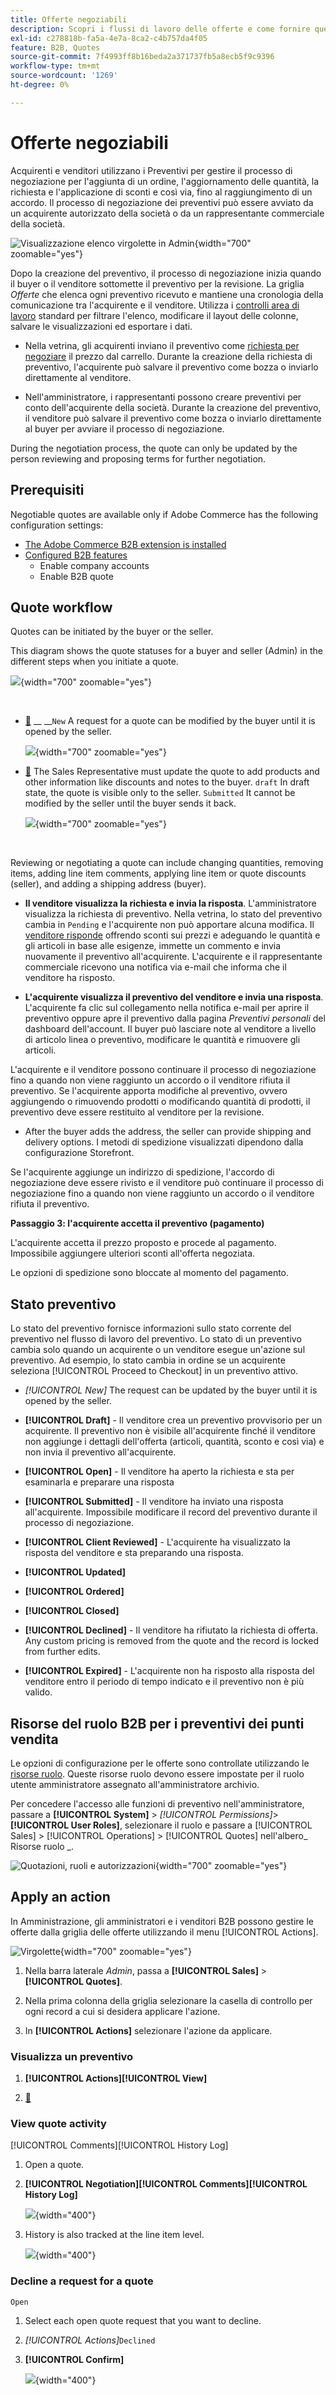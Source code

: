 ```yaml
---
title: Offerte negoziabili
description: Scopri i flussi di lavoro delle offerte e come fornire questo servizio agli account aziendali.
exl-id: c278818b-fa5a-4e7a-8ca2-c4b757da4f05
feature: B2B, Quotes
source-git-commit: 7f4993ff8b16beda2a371737fb5a8ecb5f9c9396
workflow-type: tm+mt
source-wordcount: '1269'
ht-degree: 0%

---
```


# Offerte negoziabili

Acquirenti e venditori utilizzano i Preventivi per gestire il processo di negoziazione per l&#39;aggiunta di un ordine, l&#39;aggiornamento delle quantità, la richiesta e l&#39;applicazione di sconti e così via, fino al raggiungimento di un accordo. Il processo di negoziazione dei preventivi può essere avviato da un acquirente autorizzato della società o da un rappresentante commerciale della società.

![Visualizzazione elenco virgolette in Admin](./assets/quotes-admin-list-view-intro.png){width="700" zoomable="yes"}

Dopo la creazione del preventivo, il processo di negoziazione inizia quando il buyer o il venditore sottomette il preventivo per la revisione. La griglia _Offerte_ che elenca ogni preventivo ricevuto e mantiene una cronologia della comunicazione tra l&#39;acquirente e il venditore. Utilizza i [controlli area di lavoro](../getting-started/admin-workspace.md) standard per filtrare l&#39;elenco, modificare il layout delle colonne, salvare le visualizzazioni ed esportare i dati.

- Nella vetrina, gli acquirenti inviano il preventivo come [richiesta per negoziare](quote-price-negotiation.md) il prezzo dal carrello. Durante la creazione della richiesta di preventivo, l&#39;acquirente può salvare il preventivo come bozza o inviarlo direttamente al venditore.

- Nell&#39;amministratore, i rappresentanti possono creare preventivi per conto dell&#39;acquirente della società. Durante la creazione del preventivo, il venditore può salvare il preventivo come bozza o inviarlo direttamente al buyer per avviare il processo di negoziazione.

During the negotiation process, the quote can only be updated by the person reviewing and proposing terms for further negotiation.

## Prerequisiti

Negotiable quotes are available only if Adobe Commerce has the following configuration settings:

- [The Adobe Commerce B2B extension is installed](install.md)
- [Configured B2B features](enable-basic-features.md)
   - Enable company accounts
   - Enable B2B quote

## Quote workflow

Quotes can be initiated by the buyer or the seller.

This diagram shows the quote statuses for a buyer and seller (Admin) in the different steps when you initiate a quote.

![](./assets/quote-status-workflow.svg){width="700" zoomable="yes"}

**&#x200B;**

- **&#x200B;**&#x200B;[&#128279;](quote-request.md) __ __`New` A request for a quote can be modified by the buyer until it is opened by the seller.

  ![](./assets/quote-request-from-shopping-cart.png){width="700" zoomable="yes"}

- **&#x200B;**&#x200B;[&#128279;](sales-rep-initiates-quote.md) The Sales Representative must update the quote to add products and other information like discounts and notes to the buyer. `draft` In draft state, the quote is visible only to the seller. `Submitted` It cannot be modified by the seller until the buyer sends it back.

  ![](./assets/quote-draft-from-admin.png){width="700" zoomable="yes"}

**&#x200B;**

Reviewing or negotiating a quote can include changing quantities, removing items, adding line item comments, applying line item or quote discounts (seller), and adding a shipping address (buyer).

- **Il venditore visualizza la richiesta e invia la risposta**. L&#39;amministratore visualizza la richiesta di preventivo. Nella vetrina, lo stato del preventivo cambia in `Pending` e l&#39;acquirente non può apportare alcuna modifica. Il [venditore risponde](quote-price-negotiation.md) offrendo sconti sui prezzi e adeguando le quantità e gli articoli in base alle esigenze, immette un commento e invia nuovamente il preventivo all&#39;acquirente. L&#39;acquirente e il rappresentante commerciale ricevono una notifica via e-mail che informa che il venditore ha risposto.

- **L&#39;acquirente visualizza il preventivo del venditore e invia una risposta**. L&#39;acquirente fa clic sul collegamento nella notifica e-mail per aprire il preventivo oppure apre il preventivo dalla pagina _Preventivi personali_ del dashboard dell&#39;account. Il buyer può lasciare note al venditore a livello di articolo linea o preventivo, modificare le quantità e rimuovere gli articoli.

L&#39;acquirente e il venditore possono continuare il processo di negoziazione fino a quando non viene raggiunto un accordo o il venditore rifiuta il preventivo. Se l&#39;acquirente apporta modifiche al preventivo, ovvero aggiungendo o rimuovendo prodotti o modificando quantità di prodotti, il preventivo deve essere restituito al venditore per la revisione.

- **&#x200B;**&#x200B;After the buyer adds the address, the seller can provide shipping and delivery options. I metodi di spedizione visualizzati dipendono dalla configurazione Storefront.

Se l&#39;acquirente aggiunge un indirizzo di spedizione, l&#39;accordo di negoziazione deve essere rivisto e il venditore può continuare il processo di negoziazione fino a quando non viene raggiunto un accordo o il venditore rifiuta il preventivo.

**Passaggio 3: l&#39;acquirente accetta il preventivo (pagamento)**

L&#39;acquirente accetta il prezzo proposto e procede al pagamento. Impossibile aggiungere ulteriori sconti all&#39;offerta negoziata.

Le opzioni di spedizione sono bloccate al momento del pagamento.

## Stato preventivo

Lo stato del preventivo fornisce informazioni sullo stato corrente del preventivo nel flusso di lavoro del preventivo. Lo stato di un preventivo cambia solo quando un acquirente o un venditore esegue un&#39;azione sul preventivo. Ad esempio, lo stato cambia in ordine se un acquirente seleziona [!UICONTROL Proceed to Checkout] in un preventivo attivo.

- *[!UICONTROL New]* The request can be updated by the buyer until it is opened by the seller.

- **[!UICONTROL Draft]** - Il venditore crea un preventivo provvisorio per un acquirente. Il preventivo non è visibile all&#39;acquirente finché il venditore non aggiunge i dettagli dell&#39;offerta (articoli, quantità, sconto e così via) e non invia il preventivo all&#39;acquirente.

- **[!UICONTROL Open]** - Il venditore ha aperto la richiesta e sta per esaminarla e preparare una risposta

- **[!UICONTROL Submitted]** - Il venditore ha inviato una risposta all&#39;acquirente. Impossibile modificare il record del preventivo durante il processo di negoziazione.

- **[!UICONTROL Client Reviewed]** - L&#39;acquirente ha visualizzato la risposta del venditore e sta preparando una risposta.

- **[!UICONTROL Updated]**

- **[!UICONTROL Ordered]**

- **[!UICONTROL Closed]**

- **[!UICONTROL Declined]** - Il venditore ha rifiutato la richiesta di offerta. Any custom pricing is removed from the quote and the record is locked from further edits.

- **[!UICONTROL Expired]** - L&#39;acquirente non ha risposto alla risposta del venditore entro il periodo di tempo indicato e il preventivo non è più valido.

## Risorse del ruolo B2B per i preventivi dei punti vendita

Le opzioni di configurazione per le offerte sono controllate utilizzando le [risorse ruolo](../systems/permissions-user-roles.md#role-resources). Queste risorse ruolo devono essere impostate per il ruolo utente amministratore assegnato all&#39;amministratore archivio.

Per concedere l&#39;accesso alle funzioni di preventivo nell&#39;amministratore, passare a **[!UICONTROL System]** > _[!UICONTROL Permissions]_>**[!UICONTROL User Roles]**, selezionare il ruolo e passare a [!UICONTROL Sales] > [!UICONTROL Operations] > [!UICONTROL Quotes] nell&#39;albero_ Risorse ruolo _.

![Quotazioni, ruoli e autorizzazioni](./assets/roles-permissions-quotes.png){width="700" zoomable="yes"}

## Apply an action

In Amministrazione, gli amministratori e i venditori B2B possono gestire le offerte dalla griglia delle offerte utilizzando il menu [!UICONTROL Actions].

![Virgolette](./assets/quotes-grid.png){width="700" zoomable="yes"}

1. Nella barra laterale _Admin_, passa a **[!UICONTROL Sales]** > **[!UICONTROL Quotes]**.

1. Nella prima colonna della griglia selezionare la casella di controllo per ogni record a cui si desidera applicare l&#39;azione.

1. In **[!UICONTROL Actions]** selezionare l&#39;azione da applicare.

### Visualizza un preventivo

1. **[!UICONTROL Actions]**&#x200B;**[!UICONTROL View]**

1. [&#128279;](quote-price-negotiation.md)

### View quote activity

[!UICONTROL Comments]&#x200B;[!UICONTROL History Log]

1. Open a quote.

1. **[!UICONTROL Negotiation]**&#x200B;**[!UICONTROL Comments]**&#x200B;**[!UICONTROL History Log]**

   ![](./assets/quote-view-history.png){width="400"}

1. History is also tracked at the line item level.

   ![](./assets/quote-view-line-item-history.png){width="400"}


### Decline a request for a quote

`Open`

1. Select each open quote request that you want to decline.

1. _[!UICONTROL Actions]_`Declined`

1. **[!UICONTROL Confirm]**

   ![](./assets/quote-decline-confirm.png){width="400"}
